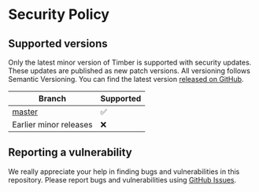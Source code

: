 # Security Policy

## Supported versions

Only the latest minor version of Timber is supported with security updates. These updates are
published as new patch versions. All versioning follows Semantic Versioning. You can find the latest
version [released on GitHub](https://github.com/EYBlockchain/timber/releases).

| Branch                                                       | Supported          |
| ------------------------------------------------------------ | ------------------ |
| [master](https://github.com/EYBlockchain/timber/tree/master) | :white_check_mark: |
| Earlier minor releases                                       | :x:                |

## Reporting a vulnerability

We really appreciate your help in finding bugs and vulnerabilities in this repository. Please report
bugs and vulnerabilities using [GitHub Issues](https://github.com/EYBlockchain/timber/issues).
